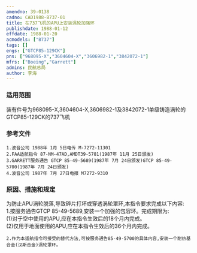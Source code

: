 ```yaml
---
amendno: 39-0138  
cadno: CAD1988-B737-01  
title: 在737飞机的APU上安装涡轮加强环  
publishdate: 1988-01-12  
effdate: 1988-01-20  
acmodels: ["B737"]  
tags: []  
engs: ["GTCP85-129CK"]  
pns: ["968095-X","3604604-X","3606982-1","3842072-1"]  
mfrs: ["Boeing","Garrett"]  
admins: 民航总局  
author: 李海  
---
```

  
### 适用范围  
装有件号为968095-X,3604604-X,3606982-1及3842072-1单级铸造涡轮的GTCP85-129CK的737飞机  
  
<!--more-->  
### 参考文件  
    1.波音公司 1988年 1月 5日电传 M-7272-11301  
    2.FAA适航指令 87-NM-47AD,AMDT39-5781(1987年 11月 25日颁发)  
    3.GARRETT服务通告 GTCP 85-49-5689(1987年 7月 24日颁发)GTCP 85-49-5700(1987年 7月 24日颁发)  
    4.波音公司 1987年 7月 27日电报 M7272-9310  
  
### 原因、措施和规定     
为防止APU涡轮脱落,导致碎片打坏或穿透涡轮罩环,本指令要求完成以下内容:  
    1.按服务通告GTCP 85-49-5689,安装一个加强的包容环。完成期限为:  
      (1)对于空中使用的APU,应在本指令生效后的18个月内完成。  
      (2)仅用于地面使用的APU,应在本指令生效后的36个月内完成。  
  
    2.作为本适航指令可接受的替代方法,可按服务通告85-49-5700的具体内容,安装一个耐热基合金(汉斯合金)涡轮罩环。  
